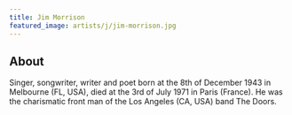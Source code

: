 ```yaml
---
title: Jim Morrison
featured_image: artists/j/jim-morrison.jpg
---
```

## About

Singer, songwriter, writer and poet born at the 8th of December 1943 in Melbourne (FL, USA), died at the 3rd of July 1971 in Paris (France). He was the charismatic front man of the Los Angeles (CA, USA) band The Doors.


